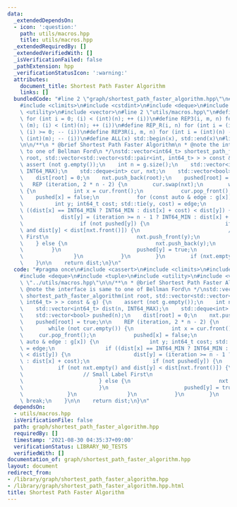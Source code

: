```yaml
---
data:
  _extendedDependsOn:
  - icon: ':question:'
    path: utils/macros.hpp
    title: utils/macros.hpp
  _extendedRequiredBy: []
  _extendedVerifiedWith: []
  _isVerificationFailed: false
  _pathExtension: hpp
  _verificationStatusIcon: ':warning:'
  attributes:
    document_title: Shortest Path Faster Algorithm
    links: []
  bundledCode: "#line 2 \"graph/shortest_path_faster_algorithm.hpp\"\n#include <cassert>\n\
    #include <climits>\n#include <cstdint>\n#include <deque>\n#include <tuple>\n#include\
    \ <utility>\n#include <vector>\n#line 2 \"utils/macros.hpp\"\n#define REP(i, n)\
    \ for (int i = 0; (i) < (int)(n); ++ (i))\n#define REP3(i, m, n) for (int i =\
    \ (m); (i) < (int)(n); ++ (i))\n#define REP_R(i, n) for (int i = (int)(n) - 1;\
    \ (i) >= 0; -- (i))\n#define REP3R(i, m, n) for (int i = (int)(n) - 1; (i) >=\
    \ (int)(m); -- (i))\n#define ALL(x) std::begin(x), std::end(x)\n#line 10 \"graph/shortest_path_faster_algorithm.hpp\"\
    \n\n/**\n * @brief Shortest Path Faster Algorithm\n * @note the interface is same\
    \ to one of Bellman Ford\n */\nstd::vector<int64_t> shortest_path_faster_algorithm(int\
    \ root, std::vector<std::vector<std::pair<int, int64_t> > > const & g) {\n   \
    \ assert (not g.empty());\n    int n = g.size();\n    std::vector<int64_t> dist(n,\
    \ INT64_MAX);\n    std::deque<int> cur, nxt;\n    std::vector<bool> pushed(n);\n\
    \    dist[root] = 0;\n    nxt.push_back(root);\n    pushed[root] = true;\n\n \
    \   REP (iteration, 2 * n - 2) {\n        cur.swap(nxt);\n        while (not cur.empty())\
    \ {\n            int x = cur.front();\n            cur.pop_front();\n        \
    \    pushed[x] = false;\n            for (const auto & edge : g[x]) {\n      \
    \          int y; int64_t cost; std::tie(y, cost) = edge;\n                if\
    \ ((dist[x] == INT64_MIN ? INT64_MIN : dist[x] + cost) < dist[y]) {\n        \
    \            dist[y] = (iteration >= n - 1 ? INT64_MIN : dist[x] + cost);\n  \
    \                  if (not pushed[y]) {\n                        if (not nxt.empty()\
    \ and dist[y] < dist[nxt.front()]) {\n                            // Small Label\
    \ First\n                            nxt.push_front(y);\n                    \
    \    } else {\n                            nxt.push_back(y);\n               \
    \         }\n                        pushed[y] = true;\n                    }\n\
    \                }\n            }\n        }\n        if (nxt.empty()) break;\n\
    \    }\n\n    return dist;\n}\n"
  code: "#pragma once\n#include <cassert>\n#include <climits>\n#include <cstdint>\n\
    #include <deque>\n#include <tuple>\n#include <utility>\n#include <vector>\n#include\
    \ \"../utils/macros.hpp\"\n\n/**\n * @brief Shortest Path Faster Algorithm\n *\
    \ @note the interface is same to one of Bellman Ford\n */\nstd::vector<int64_t>\
    \ shortest_path_faster_algorithm(int root, std::vector<std::vector<std::pair<int,\
    \ int64_t> > > const & g) {\n    assert (not g.empty());\n    int n = g.size();\n\
    \    std::vector<int64_t> dist(n, INT64_MAX);\n    std::deque<int> cur, nxt;\n\
    \    std::vector<bool> pushed(n);\n    dist[root] = 0;\n    nxt.push_back(root);\n\
    \    pushed[root] = true;\n\n    REP (iteration, 2 * n - 2) {\n        cur.swap(nxt);\n\
    \        while (not cur.empty()) {\n            int x = cur.front();\n       \
    \     cur.pop_front();\n            pushed[x] = false;\n            for (const\
    \ auto & edge : g[x]) {\n                int y; int64_t cost; std::tie(y, cost)\
    \ = edge;\n                if ((dist[x] == INT64_MIN ? INT64_MIN : dist[x] + cost)\
    \ < dist[y]) {\n                    dist[y] = (iteration >= n - 1 ? INT64_MIN\
    \ : dist[x] + cost);\n                    if (not pushed[y]) {\n             \
    \           if (not nxt.empty() and dist[y] < dist[nxt.front()]) {\n         \
    \                   // Small Label First\n                            nxt.push_front(y);\n\
    \                        } else {\n                            nxt.push_back(y);\n\
    \                        }\n                        pushed[y] = true;\n      \
    \              }\n                }\n            }\n        }\n        if (nxt.empty())\
    \ break;\n    }\n\n    return dist;\n}\n"
  dependsOn:
  - utils/macros.hpp
  isVerificationFile: false
  path: graph/shortest_path_faster_algorithm.hpp
  requiredBy: []
  timestamp: '2021-08-30 04:35:37+09:00'
  verificationStatus: LIBRARY_NO_TESTS
  verifiedWith: []
documentation_of: graph/shortest_path_faster_algorithm.hpp
layout: document
redirect_from:
- /library/graph/shortest_path_faster_algorithm.hpp
- /library/graph/shortest_path_faster_algorithm.hpp.html
title: Shortest Path Faster Algorithm
---
```

